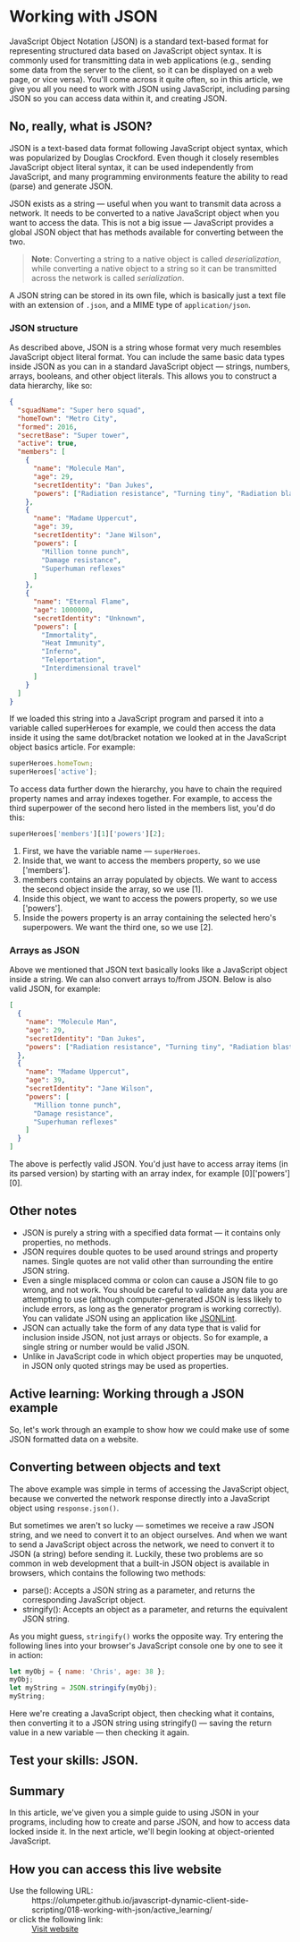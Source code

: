 # Working with JSON

JavaScript Object Notation (JSON) is a standard text-based format for 
representing structured data based on JavaScript object syntax. It is 
commonly used for transmitting data in web applications (e.g., sending some 
data from the server to the client, so it can be displayed on a web page, or 
vice versa). You'll come across it quite often, so in this article, we give 
you all you need to work with JSON using JavaScript, including parsing JSON 
so you can access data within it, and creating JSON.

## No, really, what is JSON?

JSON is a text-based data format following JavaScript object syntax, which 
was popularized by Douglas Crockford. Even though it closely resembles 
JavaScript object literal syntax, it can be used independently from JavaScript, 
and many programming environments feature the ability to read (parse) and 
generate JSON.

JSON exists as a string — useful when you want to transmit data across a 
network. It needs to be converted to a native JavaScript object when you 
want to access the data. This is not a big issue — JavaScript provides a 
global JSON object that has methods available for converting between the two.

>**Note**: Converting a string to a native object is called *deserialization*, 
while converting a native object to a string so it can be transmitted across 
the network is called *serialization*.

A JSON string can be stored in its own file, which is basically just a text 
file with an extension of `.json`, and a MIME type of `application/json`.

### JSON structure

As described above, JSON is a string whose format very much resembles 
JavaScript object literal format. You can include the same basic data types 
inside JSON as you can in a standard JavaScript object — strings, numbers, 
arrays, booleans, and other object literals. This allows you to construct a 
data hierarchy, like so:

```json
{
  "squadName": "Super hero squad",
  "homeTown": "Metro City",
  "formed": 2016,
  "secretBase": "Super tower",
  "active": true,
  "members": [
    {
      "name": "Molecule Man",
      "age": 29,
      "secretIdentity": "Dan Jukes",
      "powers": ["Radiation resistance", "Turning tiny", "Radiation blast"]
    },
    {
      "name": "Madame Uppercut",
      "age": 39,
      "secretIdentity": "Jane Wilson",
      "powers": [
        "Million tonne punch",
        "Damage resistance",
        "Superhuman reflexes"
      ]
    },
    {
      "name": "Eternal Flame",
      "age": 1000000,
      "secretIdentity": "Unknown",
      "powers": [
        "Immortality",
        "Heat Immunity",
        "Inferno",
        "Teleportation",
        "Interdimensional travel"
      ]
    }
  ]
}
```

If we loaded this string into a JavaScript program and parsed it into a 
variable called superHeroes for example, we could then access the data 
inside it using the same dot/bracket notation we looked at in the JavaScript 
object basics article. For example:

```js
superHeroes.homeTown;
superHeroes['active'];
```

To access data further down the hierarchy, you have to chain the required 
property names and array indexes together. For example, to access the third 
superpower of the second hero listed in the members list, you'd do this:

```js
superHeroes['members'][1]['powers'][2];
```

1. First, we have the variable name — `superHeroes`.
1. Inside that, we want to access the members property, so we use ['members'].
1. members contains an array populated by objects. We want to access the 
second object inside the array, so we use [1].
1. Inside this object, we want to access the powers property, so we use ['powers'].
1. Inside the powers property is an array containing the selected hero's superpowers. 
We want the third one, so we use [2].

### Arrays as JSON

Above we mentioned that JSON text basically looks like a JavaScript object 
inside a string. We can also convert arrays to/from JSON. Below is also valid 
JSON, for example:

```json
[
  {
    "name": "Molecule Man",
    "age": 29,
    "secretIdentity": "Dan Jukes",
    "powers": ["Radiation resistance", "Turning tiny", "Radiation blast"]
  },
  {
    "name": "Madame Uppercut",
    "age": 39,
    "secretIdentity": "Jane Wilson",
    "powers": [
      "Million tonne punch",
      "Damage resistance",
      "Superhuman reflexes"
    ]
  }
]  
```

The above is perfectly valid JSON. You'd just have to access array items 
(in its parsed version) by starting with an array index, for example [0]['powers'][0].

## Other notes

- JSON is purely a string with a specified data format — it contains only 
properties, no methods.
- JSON requires double quotes to be used around strings and property names. 
Single quotes are not valid other than surrounding the entire JSON string.
- Even a single misplaced comma or colon can cause a JSON file to go wrong, 
and not work. You should be careful to validate any data you are attempting 
to use (although computer-generated JSON is less likely to include errors, 
as long as the generator program is working correctly). You can validate 
JSON using an application like [JSONLint](https://jsonlint.com/).
- JSON can actually take the form of any data type that is valid for 
inclusion inside JSON, not just arrays or objects. So for example, a single 
string or number would be valid JSON.
- Unlike in JavaScript code in which object properties may be unquoted, in 
JSON only quoted strings may be used as properties.

## Active learning: Working through a JSON example

So, let's work through an example to show how we could make use of some 
JSON formatted data on a website.

## Converting between objects and text

The above example was simple in terms of accessing the JavaScript object, 
because we converted the network response directly into a JavaScript object 
using `response.json()`.

But sometimes we aren't so lucky — sometimes we receive a raw JSON string, 
and we need to convert it to an object ourselves. And when we want to send a 
JavaScript object across the network, we need to convert it to JSON (a string) 
before sending it. Luckily, these two problems are so common in web 
development that a built-in JSON object is available in browsers, which 
contains the following two methods:

- parse(): Accepts a JSON string as a parameter, and returns the corresponding 
JavaScript object.
- stringify(): Accepts an object as a parameter, and returns the equivalent 
JSON string.

As you might guess, `stringify()` works the opposite way. Try entering the 
following lines into your browser's JavaScript console one by one to see it 
in action:

```js
let myObj = { name: 'Chris', age: 38 };
myObj;
let myString = JSON.stringify(myObj);
myString;
```

Here we're creating a JavaScript object, then checking what it contains, 
then converting it to a JSON string using stringify() — saving the return 
value in a new variable — then checking it again.

## Test your skills: JSON.

## Summary

In this article, we've given you a simple guide to using JSON in your 
programs, including how to create and parse JSON, and how to access data 
locked inside it. In the next article, we'll begin looking at object-oriented 
JavaScript.

## How you can access this live website

<dl>
  Use the following URL:
  <dd>
    https://olumpeter.github.io/javascript-dynamic-client-side-scripting/018-working-with-json/active_learning/
  </dd>
  or click the following link:
  <dd>
    <a href="https://olumpeter.github.io/javascript-dynamic-client-side-scripting/018-working-with-json/active_learning/">Visit website</a>
  </dd>
</dl>
